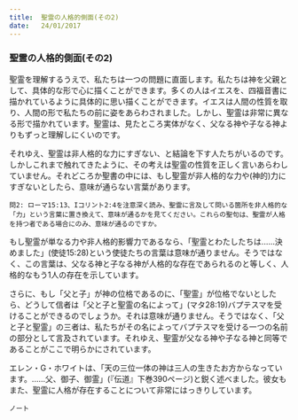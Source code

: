 ```yaml
---
title:  聖霊の人格的側面(その2)
date:   24/01/2017
---
```


### 聖霊の人格的側面(その2)

聖霊を理解するうえで、私たちは一つの問題に直面します。私たちは神を父親として、具体的な形で心に描くことができます。多くの人はイエスを、四福音書に描かれているように具体的に思い描くことができます。イエスは人間の性質を取り、人間の形で私たちの前に姿をあらわされました。しかし、聖霊は非常に異なる形で描かれています。聖霊は、見たところ実体がなく、父なる神や子なる神よりもずっと理解しにくいのです。

それゆえ、聖霊は非人格的な力にすぎない、と結論を下す人たちがいるのです。しかしこれまで触れてきたように、その考えは聖霊の性質を正しく言いあらわしていません。それどころか聖書の中には、もし聖霊が非人格的な力や(神的)力にすぎないとしたら、意味が通らない言葉があります。

`問2: ローマ15:13、Iコリント2:4を注意深く読み、聖霊に言及して問いる箇所を非人格的な「力」という言葉に置き換えて、意味が通るかを見てください。これらの聖句は、聖霊が人格を持つ者である場合にのみ、意味が通るのですか。`

もし聖霊が単なる力や非人格的影響力であるなら、「聖霊とわたしたちは......決めました」(使徒15:28)という使徒たちの言葉は意味が通りません。そうではなく、この言葉は、父なる神と子なる神が人格的な存在であられるのと等しく、人格的なもう1人の存在を示しています。

さらに、もし「父と子」が神の位格であるのに、「聖霊」が位格でないとしたら、どうして信者は「父と子と聖霊の名によって」(マタ28:19)バプテスマを受けることができるのでしょうか。それは意味が通りません。そうではなく、「父と子と聖霊」の三者は、私たちがその名によってバプテスマを受ける一つの名前の部分として言及されています。それゆえ、聖霊が父なる神や子なる神と同等であることがここで明らかにされています。

エレン・G・ホワイトは、「天の三位一体の神は三人の生きたお方からなっています。......父、御子、御霊」(『伝道』下巻390ページ)と鋭く述べました。彼女もまた、聖霊に人格が存在することについて非常にはっきりしています。

`ノート`

